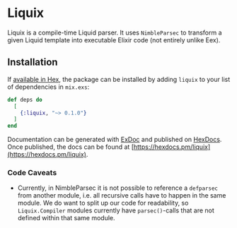 # Liquix

Liquix is a compile-time Liquid parser. It uses `NimbleParsec` to transform a given Liquid template into executable Elixir code (not entirely unlike Eex).

## Installation

If [available in Hex](https://hex.pm/docs/publish), the package can be installed
by adding `liquix` to your list of dependencies in `mix.exs`:

```elixir
def deps do
  [
    {:liquix, "~> 0.1.0"}
  ]
end
```

Documentation can be generated with [ExDoc](https://github.com/elixir-lang/ex_doc)
and published on [HexDocs](https://hexdocs.pm). Once published, the docs can
be found at [https://hexdocs.pm/liquix](https://hexdocs.pm/liquix).

### Code Caveats

- Currently, in NimbleParsec it is not possible to reference a `defparsec` from another module, i.e. all recursive calls have to happen in the same module. We do want to split up our code for readability, so `Liquix.Compiler` modules currently have `parsec()`-calls that are not defined within that same module.
